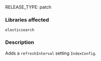 RELEASE_TYPE: patch

### Libraries affected

`elasticsearch`

### Description

Adds a `refreshInterval` setting `IndexConfig`.   